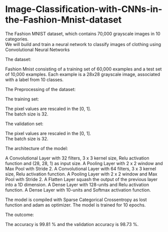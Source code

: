 # Image-Classification-with-CNNs-in-the-Fashion-Mnist-dataset
The Fashion MNIST dataset, which contains 70,000 grayscale images in 10 categories.  
We will build and train a neural network to classify images of clothing using Convolutional Neural Networks

The dataset:

Fashion Mnist consisting of a training set of 60,000 examples and a test set of 10,000 examples. Each example is a 28x28 grayscale image, associated with a label from 10 classes. 

The Preprocessing of the dataset:

The training set:

The pixel values are rescaled in the [0, 1].  
The batch size is 32.  

The validation set:

The pixel values are rescaled in the [0, 1].  
The batch size is 32.  

The architecture of the model:

A Convolutional Layer with 32 filters, 3 x 3 kernel size, Relu activation function and (28, 28, 1) as input size.
A Pooling Layer with 2 x 2 window and Max Pool with Stride 2.
A Convolutional Layer with 64 filters, 3 x 3 kernel size, Relu activation function.
A Pooling Layer with 2 x 2 window and Max Pool with Stride 2.
A Flatten Layer squash the output of the previous layer into a 1D dimension.
A Dense Layer with 128-units and Relu activation function.
A Dense Layer with 10-units and Softmax activation function.

The model is compiled with  Sparse Categorical Crossentropy as lost function and adam as optimizer.
The model is trained for 10 epochs.

The outcome:

The accuracy is 99.81 % and the validation accuracy is 98.73 %.

